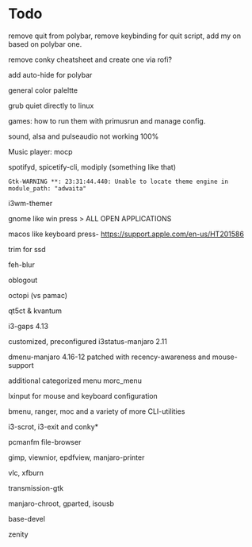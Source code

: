 # Todo

remove quit from polybar, remove keybinding for quit script, add my on based on polybar one.

remove conky cheatsheet and create one via rofi?

add auto-hide for polybar

general color paleltte

grub quiet directly to linux

games: how to run them with primusrun and manage config.

sound, alsa and pulseaudio not working 100%

Music player: mocp

spotifyd, spicetify-cli, modiply (something like that)

`Gtk-WARNING **: 23:31:44.440: Unable to locate theme engine in module_path: "adwaita"`

i3wm-themer

gnome like win press > ALL OPEN APPLICATIONS

macos like keyboard press- https://support.apple.com/en-us/HT201586

trim for ssd

feh-blur

oblogout

octopi (vs pamac)

qt5ct & kvantum

i3-gaps 4.13

customized, preconfigured i3status-manjaro 2.11

dmenu-manjaro 4.16-12 patched with recency-awareness and mouse-support

additional categorized menu morc_menu

lxinput for mouse and keyboard configuration

bmenu, ranger, moc and a variety of more CLI-utilities

i3-scrot, i3-exit and conky*

pcmanfm file-browser

gimp, viewnior, epdfview, manjaro-printer

vlc, xfburn

transmission-gtk

manjaro-chroot, gparted, isousb

base-devel

zenity

